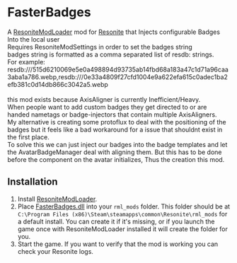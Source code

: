 # FasterBadges

A [ResoniteModLoader](https://github.com/resonite-modding-group/ResoniteModLoader) mod for [Resonite](https://resonite.com/) that Injects configurable Badges Into the local user<br>
Requires ResoniteModSettings in order to set the badges string<br>
badges string is formatted as a comma separated list of resdb: strings.<br>
For example:
resdb:///515d6210069e5e0a498894d93735ab14fbd68a183a47c1d71a96caa3aba1a786.webp,resdb:///0e33a4809f27cfd1004e9a622efa615c0adec1ba2efb381c0d14db866c3042a5.webp<br>
<br>
this mod exists because AxisAligner is currently Inefficient/Heavy.<br>
When people want to add custom badges they get directed to or are handed nametags or badge-injectors that contain multiple AxisAligners.<br>
My alternative is creating some protoflux to deal with the positioning of the badges but it feels like a bad workaround for a issue that shouldnt exist in the first place.<br>
To solve this we can just inject our badges into the badge templates and let the AvatarBadgeManager deal with aligning them. But this has to be done before the component on the avatar initializes, Thus the creation this mod.<br>

## Installation
1. Install [ResoniteModLoader](https://github.com/resonite-modding-group/ResoniteModLoader).
1. Place [FasterBadges.dll](https://github.com/zahndy/FasterBadges/releases/latest/download/FasterBadges.dll) into your `rml_mods` folder. This folder should be at `C:\Program Files (x86)\Steam\steamapps\common\Resonite\rml_mods` for a default install. You can create it if it's missing, or if you launch the game once with ResoniteModLoader installed it will create the folder for you.
1. Start the game. If you want to verify that the mod is working you can check your Resonite logs.
